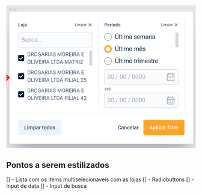 ![Descrição da imagem](./print.png)

## Pontos a serem estilizados
[] - Lista com os items multiselecionaveis com as lojas
[] - Radiobuttons
[] - Input de data
[] - Input de busca